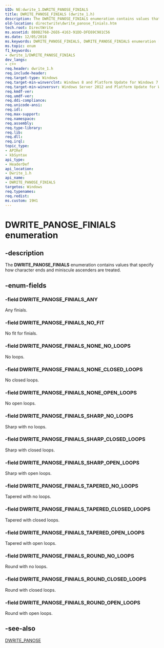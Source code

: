 ```yaml
---
UID: NE:dwrite_1.DWRITE_PANOSE_FINIALS
title: DWRITE_PANOSE_FINIALS (dwrite_1.h)
description: The DWRITE_PANOSE_FINIALS enumeration contains values that specify how character ends and miniscule ascenders are treated.
old-location: directwrite\dwrite_panose_finials.htm
tech.root: DirectWrite
ms.assetid: 8B0B2768-26E6-4163-91DD-DFE69C981C56
ms.date: 12/05/2018
ms.keywords: DWRITE_PANOSE_FINIALS, DWRITE_PANOSE_FINIALS enumeration [Direct Write], DWRITE_PANOSE_FINIALS_ANY, DWRITE_PANOSE_FINIALS_NONE_CLOSED_LOOPS, DWRITE_PANOSE_FINIALS_NONE_NO_LOOPS, DWRITE_PANOSE_FINIALS_NONE_OPEN_LOOPS, DWRITE_PANOSE_FINIALS_NO_FIT, DWRITE_PANOSE_FINIALS_ROUND_CLOSED_LOOPS, DWRITE_PANOSE_FINIALS_ROUND_NO_LOOPS, DWRITE_PANOSE_FINIALS_ROUND_OPEN_LOOPS, DWRITE_PANOSE_FINIALS_SHARP_CLOSED_LOOPS, DWRITE_PANOSE_FINIALS_SHARP_NO_LOOPS, DWRITE_PANOSE_FINIALS_SHARP_OPEN_LOOPS, DWRITE_PANOSE_FINIALS_TAPERED_CLOSED_LOOPS, DWRITE_PANOSE_FINIALS_TAPERED_NO_LOOPS, DWRITE_PANOSE_FINIALS_TAPERED_OPEN_LOOPS, directwrite.dwrite_panose_finials, dwrite_1/DWRITE_PANOSE_FINIALS, dwrite_1/DWRITE_PANOSE_FINIALS_ANY, dwrite_1/DWRITE_PANOSE_FINIALS_NONE_CLOSED_LOOPS, dwrite_1/DWRITE_PANOSE_FINIALS_NONE_NO_LOOPS, dwrite_1/DWRITE_PANOSE_FINIALS_NONE_OPEN_LOOPS, dwrite_1/DWRITE_PANOSE_FINIALS_NO_FIT, dwrite_1/DWRITE_PANOSE_FINIALS_ROUND_CLOSED_LOOPS, dwrite_1/DWRITE_PANOSE_FINIALS_ROUND_NO_LOOPS, dwrite_1/DWRITE_PANOSE_FINIALS_ROUND_OPEN_LOOPS, dwrite_1/DWRITE_PANOSE_FINIALS_SHARP_CLOSED_LOOPS, dwrite_1/DWRITE_PANOSE_FINIALS_SHARP_NO_LOOPS, dwrite_1/DWRITE_PANOSE_FINIALS_SHARP_OPEN_LOOPS, dwrite_1/DWRITE_PANOSE_FINIALS_TAPERED_CLOSED_LOOPS, dwrite_1/DWRITE_PANOSE_FINIALS_TAPERED_NO_LOOPS, dwrite_1/DWRITE_PANOSE_FINIALS_TAPERED_OPEN_LOOPS
ms.topic: enum
f1_keywords:
- dwrite_1/DWRITE_PANOSE_FINIALS
dev_langs:
- c++
req.header: dwrite_1.h
req.include-header: 
req.target-type: Windows
req.target-min-winverclnt: Windows 8 and Platform Update for Windows 7 [desktop apps only]
req.target-min-winversvr: Windows Server 2012 and Platform Update for Windows Server 2008 R2 [desktop apps only]
req.kmdf-ver: 
req.umdf-ver: 
req.ddi-compliance: 
req.unicode-ansi: 
req.idl: 
req.max-support: 
req.namespace: 
req.assembly: 
req.type-library: 
req.lib: 
req.dll: 
req.irql: 
topic_type:
- APIRef
- kbSyntax
api_type:
- HeaderDef
api_location:
- Dwrite_1.h
api_name:
- DWRITE_PANOSE_FINIALS
targetos: Windows
req.typenames: 
req.redist: 
ms.custom: 19H1
---
```


# DWRITE_PANOSE_FINIALS enumeration


## -description


The <b>DWRITE_PANOSE_FINIALS</b> enumeration contains values that specify how character ends and miniscule ascenders are treated.


## -enum-fields




### -field DWRITE_PANOSE_FINIALS_ANY

Any finials.


### -field DWRITE_PANOSE_FINIALS_NO_FIT

No fit for finials.


### -field DWRITE_PANOSE_FINIALS_NONE_NO_LOOPS

No loops.


### -field DWRITE_PANOSE_FINIALS_NONE_CLOSED_LOOPS

No closed loops.


### -field DWRITE_PANOSE_FINIALS_NONE_OPEN_LOOPS

No open loops.


### -field DWRITE_PANOSE_FINIALS_SHARP_NO_LOOPS

Sharp with no loops.


### -field DWRITE_PANOSE_FINIALS_SHARP_CLOSED_LOOPS

Sharp with closed loops.


### -field DWRITE_PANOSE_FINIALS_SHARP_OPEN_LOOPS

Sharp with open loops.


### -field DWRITE_PANOSE_FINIALS_TAPERED_NO_LOOPS

Tapered with no loops.


### -field DWRITE_PANOSE_FINIALS_TAPERED_CLOSED_LOOPS

Tapered with closed loops.


### -field DWRITE_PANOSE_FINIALS_TAPERED_OPEN_LOOPS

Tapered with open loops.


### -field DWRITE_PANOSE_FINIALS_ROUND_NO_LOOPS

Round with no loops.


### -field DWRITE_PANOSE_FINIALS_ROUND_CLOSED_LOOPS

Round with closed loops.


### -field DWRITE_PANOSE_FINIALS_ROUND_OPEN_LOOPS

Round with open loops.


## -see-also




<a href="/windows/win32/api/dwrite_1/ns-dwrite_1-dwrite_panose">DWRITE_PANOSE</a>
 

 

